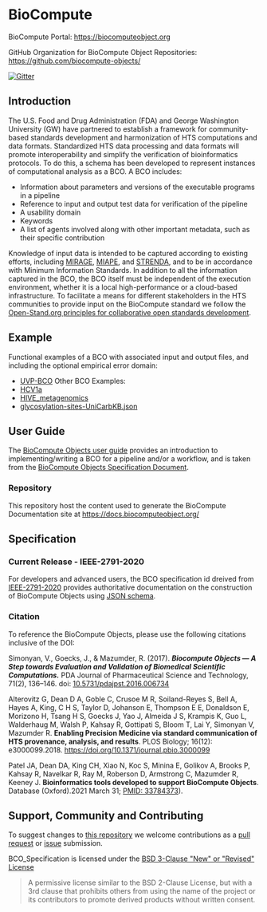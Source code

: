BioCompute
==========
BioCompute Portal: https://biocomputeobject.org

GitHub Organization for BioCompute Object Repositories:
https://github.com/biocompute-objects/

[![Gitter](https://badges.gitter.im/biocompute-objects/community.svg)](https://gitter.im/biocompute-objects/community?utm_source=badge&utm_medium=badge&utm_campaign=pr-badge)
## Introduction

The U.S. Food and Drug Administration (FDA) and George Washington University (GW) have partnered to establish a framework for community-based standards development and harmonization of HTS computations and data formats. Standardized HTS data processing and data formats will promote interoperability and simplify the verification of bioinformatics protocols. To do this, a schema has been developed to represent instances of computational analysis as a BCO. A BCO includes: 

* Information about parameters and versions of the executable programs in a pipeline
* Reference to input and output test data for verification of the pipeline
* A usability domain
* Keywords
* A list of agents involved along with other important metadata, such as their specific contribution

Knowledge of input data is intended to be captured according to existing efforts, including [MIRAGE](https://en.wikipedia.org/wiki/Minimum_Information_Required_About_a_Glycomics_Experiment), [MIAPE](http://www.psidev.info/miape), and [STRENDA](https://www.beilstein-strenda-db.org/strenda/public/guidelines.xhtml), and to be in accordance with Minimum Information Standards. In addition to all the information captured in the BCO, the BCO itself must be independent of the execution environment, whether it is a local high-performance or a cloud-based infrastructure.
To facilitate a means for different stakeholders in the HTS communities to provide input on the BioCompute standard we follow the [Open-Stand.org principles for collaborative open standards development](https://open-stand.org/about-us/principles/).

## Example

Functional examples of a BCO with associated input and output files, and including the optional empirical error domain: 
* [UVP-BCO](https://github.com/biocompute-objects/UVP-BCO)
Other BCO Examples:
* [HCV1a](//content/examples/HCV1a.json)
* [HIVE_metagenomics](//content/examples/HIVE_metagenomics.json)
* [glycosylation-sites-UniCarbKB.json](//content/examples/glycosylation-sites-UniCarbKB.json)

## User Guide 

The [BioCompute Objects user guide](/content/user_guide.md) provides an introduction to implementing/writing a BCO for a pipeline and/or a workflow, and is taken from the [BioCompute Objects Specification Document](/IEEE_Docs/standard.md).

### Repository
This repository host the content used to generate the BioCompute Documentation site at https://docs.biocomputeobject.org/


## Specification
### Current Release - IEEE-2791-2020

For developers and advanced users, the BCO specification id dreived from [IEEE-2791-2020](https://opensource.ieee.org/2791-object/ieee-2791-schema) provides authoritative documentation on the construction of BioCompute Objects using [JSON schema](https://json-schema.org/). 

### Citation

To reference the BioCompute Objects, please use the following citations inclusive of the DOI:

Simonyan, V., Goecks, J., & Mazumder, R. (2017). ***Biocompute Objects — A Step towards Evaluation and Validation of Biomedical Scientific Computations.*** PDA Journal of Pharmaceutical Science and Technology, 71(2), 136–146. doi: [10.5731/pdajpst.2016.006734](http://doi.org/10.5731/pdajpst.2016.006734)

Alterovitz G, Dean D A, Goble C, Crusoe M R, Soiland-Reyes S, Bell A, Hayes A, King, C H S, Taylor D, Johanson E, Thompson E E, Donaldson E, Morizono H, Tsang H S, Goecks J, Yao J, Almeida J S, Krampis K, Guo L, Walderhaug M, Walsh P, Kahsay R, Gottipati S, Bloom T, Lai Y, Simonyan V, Mazumder R. **Enabling Precision Medicine via standard communication of HTS provenance, analysis, and results**. PLOS Biology; 16(12): e3000099.2018. https://doi.org/10.1371/journal.pbio.3000099

Patel JA, Dean DA, King CH, Xiao N, Koc S, Minina E, Golikov A, Brooks P, Kahsay R, Navelkar R, Ray M, Roberson D, Armstrong C, Mazumder R, Keeney J. **Bioinformatics tools developed to support BioCompute Objects**. Database (Oxford).2021 March 31; [PMID: 33784373](https://www.ncbi.nlm.nih.gov/pubmed/27974626)).

## Support, Community and Contributing

To suggest changes to [this repository](#Repository) we welcome contributions as a [pull request](https://github.com/biocompute-objects/BCO_Specification/pulls) or [issue](https://github.com/biocompute-objects/BCO_Specification/issues) submission.

BCO_Specification is licensed under the [BSD 3-Clause "New" or "Revised" License](./LICENSE)

>A permissive license similar to the BSD 2-Clause License, but with a 3rd clause that prohibits others from using the name of the project or its contributors to promote derived products without written consent.
